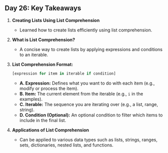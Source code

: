 ## Day 26: Key Takeaways

1. **Creating Lists Using List Comprehension**  
   - Learned how to create lists efficiently using list comprehension.

2. **What is List Comprehension?**  
   - A concise way to create lists by applying expressions and conditions to an iterable.

3. **List Comprehension Format:**  
   ```python
   [expression for item in iterable if condition]
   ```
   - **A. Expression:** Defines what you want to do with each item (e.g., modify or process the item).  
   - **B. Item:** The current element from the iterable (e.g., `i` in the examples).  
   - **C. Iterable:** The sequence you are iterating over (e.g., a list, range, string).  
   - **D. Condition (Optional):** An optional condition to filter which items to include in the final list.

4. **Applications of List Comprehension**  
   - Can be applied to various data types such as lists, strings, ranges, sets, dictionaries, nested lists, and functions.